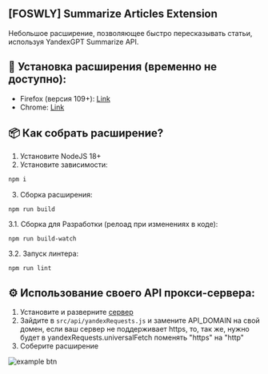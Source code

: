## [FOSWLY] Summarize Articles Extension

Небольшое расширение, позволяющее быстро пересказывать статьи, используя YandexGPT Summarize API.

## 📖 Установка расширения (временно не доступно):
- Firefox (версия 109+): [Link](...)
- Chrome: [Link](...)

## 📦 Как собрать расширение?
1. Установите NodeJS 18+
2. Установите зависимости:
```bash
npm i
```
3. Сборка расширения:
```
npm run build
```

3.1. Сборка для Разработки (релоад при изменениях в коде):
```
npm run build-watch
```

3.2. Запуск линтера:
```
npm run lint
```

## ⚙️ Использование своего API прокси-сервера:
1. Установите и разверните [сервер](https://github.com/FOSWLY/summarize-articles-backend)
2. Зайдите в `src/api/yandexRequests.js` и замените API_DOMAIN на свой домен, если ваш сервер не поддерживает https, то, так же, нужно будет в yandexRequests.universalFetch поменять "https" на "http"
3. Соберите расширение

![example btn](https://github.com/FOSWLY/summarize-articles/blob/main/gh/screenshot.png "example")